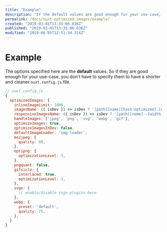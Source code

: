 ```yaml
---
title: "Example"
description: "If the default values are good enough for your use-case, you don't have to specify them to have a shorter and cleaner `nuxt.config.js` file."
permalink: /docs/nuxt-optimized-images/example/
created: "2019-03-01T13:35:06.636Z"
published: "2019-03-01T13:35:06.636Z"
modified: "2019-06-05T12:51:34.314Z"
---
```


# Example

The options specified here are the **default** values. So if they are good enough for your use-case, you don't have to specify them to have a shorter and cleaner `nuxt.config.js` file.

```javascript
// nuxt.config.js
{
  optimizedImages: {
    inlineImageLimit: 1000,
    imagesName: ({ isDev }) => isDev ? '[path][name][hash:optimized].[ext]' : 'img/[hash:7].[ext]',
    responsiveImagesName: ({ isDev }) => isDev ? '[path][name]--[width][hash:optimized].[ext]' : 'img/[hash:7]-[width].[ext]',
    handleImages: ['jpeg', 'png', 'svg', 'webp', 'gif'],
    optimizeImages: true,
    optimizeImagesInDev: false,
    defaultImageLoader: 'img-loader',
    mozjpeg: {
      quality: 80,
    },
    optipng: {
      optimizationLevel: 3,
    },
    pngquant: false,
    gifsicle: {
      interlaced: true,
      optimizationLevel: 3,
    },
    svgo: {
      // enable/disable svgo plugins here
    },
    webp: {
      preset: 'default',
      quality: 75,
    },
  }
}
```
